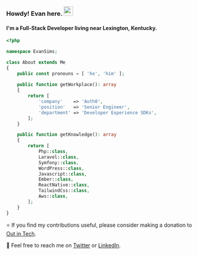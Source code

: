 ### Howdy! Evan here. <a href="https://www.evansims.com/"><img src="https://media.giphy.com/media/hvRJCLFzcasrR4ia7z/giphy.gif" width="25px"></a>
#### I'm a Full-Stack Developer living near Lexington, Kentucky.

```php
<?php

namespace EvanSims;

class About extends Me
{
    public const pronouns = [ 'he', 'him' ];
    
    public function getWorkplace(): array
    {
        return [
            'company'    => 'Auth0',
            'position'   => 'Senior Engineer',
            'department' => 'Developer Experience SDKs',
        ];
    }

    public function getKnowledge(): array
    {
        return [
            Php::class,
            Laravel::class,
            Symfony::class,
            WordPress::class,
            Javascript::class,
            Ember::class,
            ReactNative::class,
            TailwindCss::class,
            Aws::class,
        ];
    }
}
```

⭐ If you find my contributions useful, please consider making a donation to [Out in Tech](https://outintech.com/).

📨 Feel free to reach me on [Twitter](https://twitter.com/evansims) or [LinkedIn](https://linkedin.com/in/evansims).
